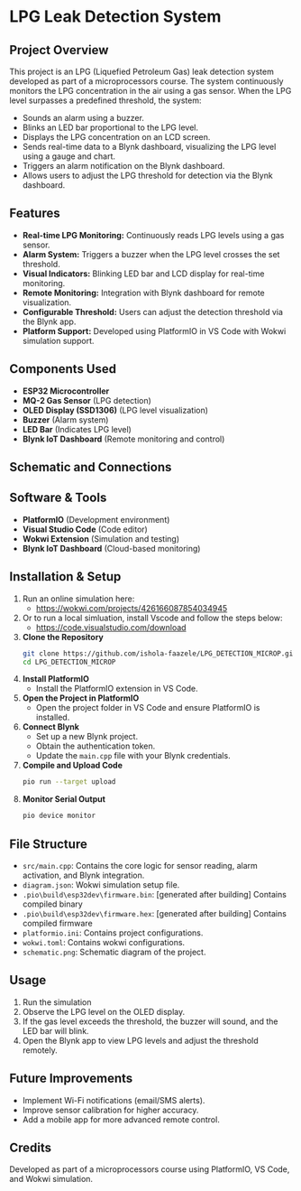 # LPG Leak Detection System

## Project Overview

This project is an LPG (Liquefied Petroleum Gas) leak detection system developed as part of a microprocessors course. The system continuously monitors the LPG concentration in the air using a gas sensor. When the LPG level surpasses a predefined threshold, the system:

- Sounds an alarm using a buzzer.
- Blinks an LED bar proportional to the LPG level.
- Displays the LPG concentration on an LCD screen.
- Sends real-time data to a Blynk dashboard, visualizing the LPG level using a gauge and chart.
- Triggers an alarm notification on the Blynk dashboard.
- Allows users to adjust the LPG threshold for detection via the Blynk dashboard.

## Features

- **Real-time LPG Monitoring:** Continuously reads LPG levels using a gas sensor.
- **Alarm System:** Triggers a buzzer when the LPG level crosses the set threshold.
- **Visual Indicators:** Blinking LED bar and LCD display for real-time monitoring.
- **Remote Monitoring:** Integration with Blynk dashboard for remote visualization.
- **Configurable Threshold:** Users can adjust the detection threshold via the Blynk app.
- **Platform Support:** Developed using PlatformIO in VS Code with Wokwi simulation support.

## Components Used

- **ESP32 Microcontroller**
- **MQ-2 Gas Sensor** (LPG detection)
- **OLED Display (SSD1306)** (LPG level visualization)
- **Buzzer** (Alarm system)
- **LED Bar** (Indicates LPG level)
- **Blynk IoT Dashboard** (Remote monitoring and control)

## Schematic and Connections


## Software & Tools

- **PlatformIO** (Development environment)
- **Visual Studio Code** (Code editor)
- **Wokwi Extension** (Simulation and testing)
- **Blynk IoT Dashboard** (Cloud-based monitoring)

## Installation & Setup

1. Run an online simulation here:
   - https://wokwi.com/projects/426166087854034945
2. Or to run a local simluation, install Vscode and follow the steps below:
   - https://code.visualstudio.com/download
3. **Clone the Repository**
   ```bash
   git clone https://github.com/ishola-faazele/LPG_DETECTION_MICROP.git
   cd LPG_DETECTION_MICROP
   ```
4. **Install PlatformIO**
   - Install the PlatformIO extension in VS Code.
5. **Open the Project in PlatformIO**
   - Open the project folder in VS Code and ensure PlatformIO is installed.
6. **Connect Blynk**
   - Set up a new Blynk project.
   - Obtain the authentication token.
   - Update the `main.cpp` file with your Blynk credentials.
7. **Compile and Upload Code**
   ```bash
   pio run --target upload
   ```
8. **Monitor Serial Output**
   ```bash
   pio device monitor
   ```

## File Structure

- `src/main.cpp`: Contains the core logic for sensor reading, alarm activation, and Blynk integration.
- `diagram.json`: Wokwi simulation setup file.
- `.pio\build\esp32dev\firmware.bin`: [generated after building] Contains compiled binary
- `.pio\build\esp32dev\firmware.hex`: [generated after building]  Contains compiled firmware
- `platformio.ini`: Contains project configurations.
- `wokwi.toml`: Contains wokwi configurations.
- `schematic.png`: Schematic diagram of the project.

## Usage

1. Run the simulation
2. Observe the LPG level on the OLED display.
3. If the gas level exceeds the threshold, the buzzer will sound, and the LED bar will blink.
4. Open the Blynk app to view LPG levels and adjust the threshold remotely.

## Future Improvements

- Implement Wi-Fi notifications (email/SMS alerts).
- Improve sensor calibration for higher accuracy.
- Add a mobile app for more advanced remote control.

## Credits

Developed as part of a microprocessors course using PlatformIO, VS Code, and Wokwi simulation.
